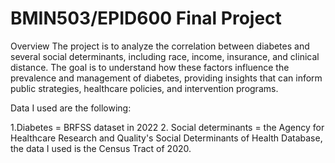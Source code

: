 # BMIN503/EPID600 Final Project

Overview
The project is to analyze the correlation between diabetes and several social determinants, including race, income, insurance, and clinical distance. The goal is to understand how these factors influence the prevalence and management of diabetes, providing insights that can inform public strategies, healthcare policies, and intervention programs.

Data I used are the following:

1.Diabetes = BRFSS dataset in 2022 
2. Social determinants = the Agency for Healthcare Research and Quality's Social Determinants of Health Database, the data I used is the Census Tract of 2020.



<!-- Links -->
[forking]: https://guides.github.com/activities/forking/

